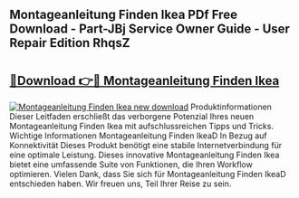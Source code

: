 ## Montageanleitung Finden Ikea PDf Free Download - Part-JBj Service Owner Guide - User Repair Edition RhqsZ

# <h2><a href="http://df6ak6v.blite.top/?on=Montageanleitung+Finden+Ikea">🔗Download 👉🔴 Montageanleitung Finden Ikea</a></h2>

[![Montageanleitung Finden Ikea new download](https://i.imgur.com/lujVjoI.png)](http://df6ak6v.blite.top/?on=Montageanleitung+Finden+Ikea)
Produktinformationen Dieser Leitfaden erschließt das verborgene Potenzial Ihres neuen Montageanleitung Finden Ikea mit aufschlussreichen Tipps und Tricks. Wichtige Informationen Montageanleitung Finden IkeaD In Bezug auf Konnektivität Dieses Produkt benötigt eine stabile Internetverbindung für eine optimale Leistung. Dieses innovative Montageanleitung Finden Ikea bietet eine umfassende Suite von Funktionen, die Ihren Workflow optimieren. Vielen Dank, dass Sie sich für Montageanleitung Finden IkeaD entschieden haben. Wir freuen uns, Teil Ihrer Reise zu sein.
